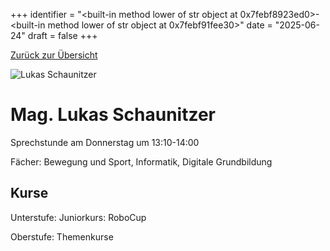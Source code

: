 
+++
identifier = "<built-in method lower of str object at 0x7febf8923ed0>-<built-in method lower of str object at 0x7febf91fee30>"
date = "2025-06-24"
draft = false
+++

 [Zurück zur Übersicht](/schule/lehrpersonal/)

<div class="row">
<div class="column">
<img src="/images/personal/Schaunitzer.jpg" alt="Lukas Schaunitzer"> 
</div>
<div class="column">

# Mag. Lukas Schaunitzer 

Sprechstunde am Donnerstag um 13:10-14:00

Fächer: Bewegung und Sport,  Informatik,  Digitale Grundbildung





## Kurse

Unterstufe: Juniorkurs: RoboCup

Oberstufe: Themenkurse



</div>
</div> 

